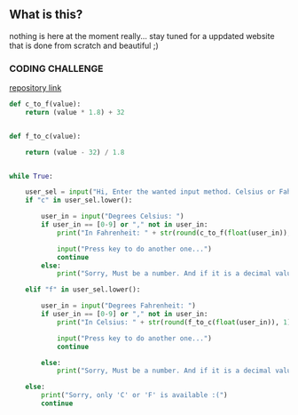 ## What is this?

nothing is here at the moment really... stay tuned for a uppdated website that is done from scratch and beautiful ;)

### CODING CHALLENGE
[repository link](https://github.com/FreezingDew/Temperature_Convert)
```python
def c_to_f(value):
    return (value * 1.8) + 32


def f_to_c(value):

    return (value - 32) / 1.8


while True:

    user_sel = input("Hi, Enter the wanted input method. Celsius or Fahrenheit(C/F):")
    if "c" in user_sel.lower():

        user_in = input("Degrees Celsius: ")
        if user_in == [0-9] or "," not in user_in:
            print("In Fahrenheit: " + str(round(c_to_f(float(user_in)), 1)))  # string>float>Fahrenheit>rounded>string

            input("Press key to do another one...")
            continue
        else:
            print("Sorry, Must be a number. And if it is a decimal value, it should be divided with a '.'(dot)")

    elif "f" in user_sel.lower():

        user_in = input("Degrees Fahrenheit: ")
        if user_in == [0-9] or "," not in user_in:
            print("In Celsius: " + str(round(f_to_c(float(user_in)), 1)))  # string>float>Celsius>rounded>string

            input("Press key to do another one...")
            continue

        else:
            print("Sorry, Must be a number. And if it is a decimal value, it should be divided with a '.'(dot)")

    else:
        print("Sorry, only 'C' or 'F' is available :(")
        continue

```
